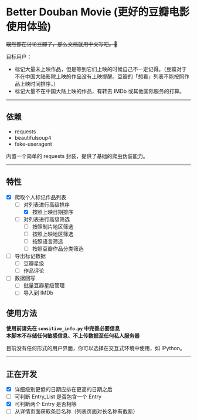 # Better Douban Movie (更好的豆瓣电影使用体验)

~~既然都在讨论豆瓣了，那么文档就用中文写吧。🙈~~

目标用户：

- 标记大量未上映作品，但是等到它们上映的时候自己不一定记得。（豆瓣对于不在中国大陆影院上映的作品没有上映提醒。豆瓣的「想看」列表不能按照作品上映时间排序。）
- 标记大量不在中国大陆上映的作品，有转去 IMDb 或其他国际服务的打算。

---

## 依赖

- requests
- beautifulsoup4
- fake-useragent

内置一个简单的 requests 封装，提供了基础的爬虫伪装能力。

---

## 特性

- [x] 爬取个人标记作品列表
  - [ ] 对列表进行高级排序
    - [x] 按照上映日期排序
  - [ ] 对列表进行高级筛选
    - [ ] 按照制片地区筛选
    - [ ] 按照上映地区筛选
    - [ ] 按照语言筛选
    - [ ] 按照豆瓣作品分类筛选
- [ ] 导出标记数据
  - [ ] 豆瓣星级
  - [ ] 作品评论
- [ ] 数据回写
  - [ ] 批量豆瓣星级管理
  - [ ] 导入到 IMDb

## 使用方法

**使用前请先在 `sensitive_info.py` 中完善必要信息**  
**本脚本不存储任何敏感信息、不上传数据至任何私人服务器**

目前没有任何形式的用户界面，你可以选择在交互式环境中使用，如 IPython。

---

## 正在开发

- [x] 详细级别更低的日期应排在更高的日期之后
- [ ] 可判断 Entry_List 是否包含一个 Entry
- [x] 可判断两个 Entry 是否相等
- [ ] 从详情页面获取条目名称（列表页面对长名称有截断）
